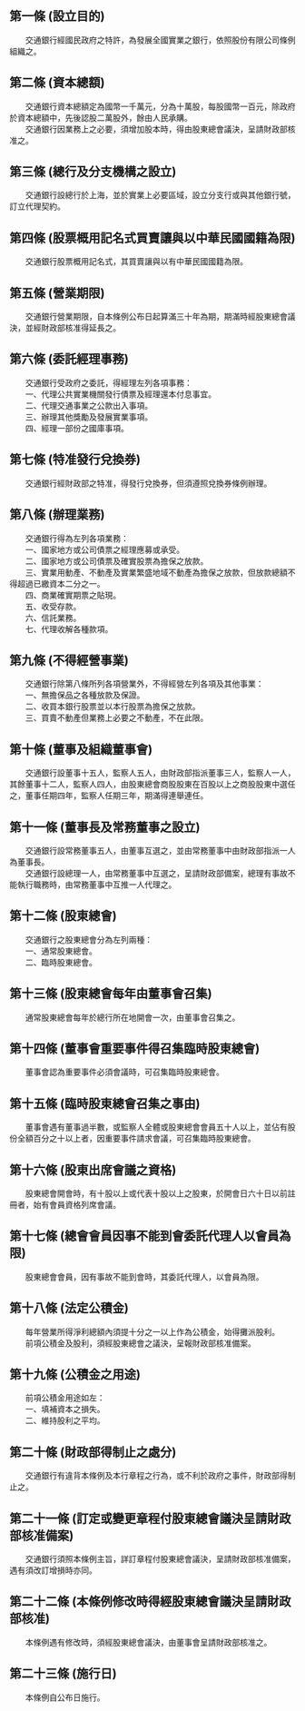 第一條 (設立目的)
-----------------
　　交通銀行經國民政府之特許，為發展全國實業之銀行，依照股份有限公司條例組織之。  


第二條 (資本總額)
-----------------
　　交通銀行資本總額定為國幣一千萬元，分為十萬股，每股國幣一百元，除政府於資本總額中，先後認股二萬股外，餘由人民承購。  
　　交通銀行因業務上之必要，須增加股本時，得由股東總會議決，呈請財政部核准之。  


第三條 (總行及分支機構之設立)
-----------------------------
　　交通銀行設總行於上海，並於實業上必要區域，設立分支行或與其他銀行號，訂立代理契約。  


第四條 (股票概用記名式買賣讓與以中華民國國籍為限)
-------------------------------------------------
　　交通銀行股票概用記名式，其買賣讓與以有中華民國國籍為限。  


第五條 (營業期限)
-----------------
　　交通銀行營業期限，自本條例公布日起算滿三十年為期，期滿時經股東總會議決，並經財政部核准得延長之。  


第六條 (委託經理事務)
---------------------
　　交通銀行受政府之委託，得經理左列各項事務：  
　　一、代理公共實業機關發行債票及經理還本付息事宜。  
　　二、代理交通事業之公款出入事項。  
　　三、辦理其他獎勵及發展實業事項。  
　　四、經理一部份之國庫事項。  


第七條 (特准發行兌換券)
-----------------------
　　交通銀行經財政部之特准，得發行兌換券，但須遵照兌換券條例辦理。  


第八條 (辦理業務)
-----------------
　　交通銀行得為左列各項業務：  
　　一、國家地方或公司債票之經理應募或承受。  
　　二、國家地方或公司債票及確實股票為擔保之放款。  
　　三、實業用動產、不動產及實業繁盛地域不動產為擔保之放款，但放款總額不得超過已繳資本二分之一。  
　　四、商業確實期票之貼現。  
　　五、收受存款。  
　　六、信託業務。  
　　七、代理收解各種款項。  


第九條 (不得經營事業)
---------------------
　　交通銀行除第八條所列各項營業外，不得經營左列各項及其他事業：  
　　一、無擔保品之各種放款及保證。  
　　二、收買本銀行股票並以本行股票為擔保之放款。  
　　三、買賣不動產但業務上必要之不動產，不在此限。  


第十條 (董事及組織董事會)
-------------------------
　　交通銀行設董事十五人，監察人五人，由財政部指派董事三人，監察人一人，其餘董事十二人，監察人四人，由股東總會商股股東在百股以上之商股股東中選任之，董事任期四年，監察人任期三年，期滿得連舉連任。  


第十一條 (董事長及常務董事之設立)
---------------------------------
　　交通銀行設常務董事五人，由董事互選之，並由常務董事中由財政部指派一人為董事長。  
　　交通銀行設總理一人，由常務董事中互選之，呈請財政部備案，總理有事故不能執行職務時，由常務董事中互推一人代理之。  


第十二條 (股東總會)
-------------------
　　交通銀行之股東總會分為左列兩種：  
　　一、通常股東總會。  
　　二、臨時股東總會。  


第十三條 (股東總會每年由董事會召集)
-----------------------------------
　　通常股東總會每年於總行所在地開會一次，由董事會召集之。  


第十四條 (董事會重要事件得召集臨時股東總會)
-------------------------------------------
　　董事會認為重要事件必須會議時，可召集臨時股東總會。  


第十五條 (臨時股東總會召集之事由)
---------------------------------
　　董事會遇有董事過半數，或監察人全體或股東總會會員五十人以上，並佔有股份全額百分之十以上者，因重要事件請求會議，可召集臨時股東總會。  


第十六條 (股東出席會議之資格)
-----------------------------
　　股東總會開會時，有十股以上或代表十股以上之股東，於開會日六十日以前註冊者，始有會員資格列席會議。  


第十七條 (總會會員因事不能到會委託代理人以會員為限)
---------------------------------------------------
　　股東總會會員，因有事故不能到會時，其委託代理人，以會員為限。  


第十八條 (法定公積金)
---------------------
　　每年營業所得淨利總額內須提十分之一以上作為公積金，始得攤派股利。  
　　前項公積金及股利，須經股東總會之議決，呈報財政部核准備案。  


第十九條 (公積金之用途)
-----------------------
　　前項公積金用途如左：  
　　一、填補資本之損失。  
　　二、維持股利之平均。  


第二十條 (財政部得制止之處分)
-----------------------------
　　交通銀行有違背本條例及本行章程之行為，或不利於政府之事件，財政部得制止之。  


第二十一條 (訂定或變更章程付股東總會議決呈請財政部核准備案)
-----------------------------------------------------------
　　交通銀行須照本條例主旨，詳訂章程付股東總會議決，呈請財政部核准備案，遇有須改訂增損時亦同。  


第二十二條 (本條例修改時得經股東總會議決呈請財政部核准)
-------------------------------------------------------
　　本條例遇有修改時，須經股東總會議決，由董事會呈請財政部核准之。  


第二十三條 (施行日)
-------------------
　　本條例自公布日施行。